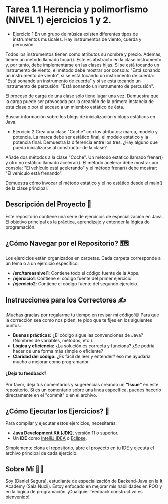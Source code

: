 # Tarea 1.1 Herencia y polimorfismo (NIVEL 1) ejercicios 1 y 2.

- Ejercicio 1
En un grupo de música existen diferentes tipos de instrumentos musicales. Hay instrumentos de viento, cuerda y percusión.

Todos los instrumentos tienen como atributos su nombre y precio. Además, tienen un método llamado tocar(). Éste es abstracto en la clase instrumento y, por tanto, debe implementarse en las clases hijas. Si se está tocando un instrumento de viento, el método debe mostrar por consola: "Está sonando un instrumento de viento", si se está tocando un instrumento de cuerda: "Está sonando un instrumento de cuerda" y si se está tocando un instrumento de percusión: "Está sonando un instrumento de percusión".

El proceso de carga de una clase sólo tiene lugar una vez. Demuestra que la carga puede ser provocada por la creación de la primera instancia de esta clase o por el acceso a un miembro estático de ésta. 

Buscar información sobre los blogs de inicialización y blogs estáticos en Java.


- Ejercicio 2
Crea una clase "Coche" con los atributos: marca, modelo y potencia. La marca debe ser estático final, el modelo estático y la potencia final. Demuestra la diferencia entre los tres. ¿Hay alguno que pueda inicializarse al constructor de la clase?

Añade dos métodos a la clase "Coche". Un método estático llamado frenar() y otro no estático llamado acelerar(). El método acelerar debe mostrar por consola: "El vehículo está acelerando" y el método frenar() debe mostrar: "El vehículo está frenando". 

Demuestra cómo invocar el método estático y el no estático desde el main() de la clase principal.



## Descripción del Proyecto 📜

Este repositorio contiene una serie de ejercicios de especialización en Java. El objetivo principal es la práctica, aprendizaje y entender la lógica de programación.

## ¿Cómo Navegar por el Repositorio? 🗺️

Los ejercicios están organizados en carpetas. Cada carpeta corresponde a un tema o a un ejercicio específico.

* **/src/tareasnivel1**: Contiene todo el código fuente de la Apps.
* **/ejercicio1**: Contiene el código fuente del primer ejercicio.
* **/ejercicio2**: Contiene el código fuente del segundo ejercicio.

## Instrucciones para los Correctores ✍️

¡Muchas gracias por regalarme tu tiempo en revisar mi código!😊 Para que la corrección sea como nos piden, te pido que te fijes en los siguientes puntos:

* **Buenas prácticas:** ¿El código sigue las convenciones de Java? (Nombres de variables, métodos, etc.).
* **Lógica y eficiencia:** ¿La solución es correcta y funciona? ¿Se podría hacer de una forma más simple o eficiente?
* **Claridad del código:** ¿Es fácil de leer y entender? eso me ayudaría mucho a mejorar como programador.

#### **¿Deja tu feedback?**

Por favor, deja tus comentarios y sugerencias creando un **"Issue"** en este repositorio. Si es un comentario sobre una línea específica, puedes hacerlo directamente en el "commit" o en el archivo.

## ¿Cómo Ejecutar los Ejercicios? 🚀

Para compilar y ejecutar estos ejercicios, necesitarás:

* **Java Development Kit (JDK)**, versión 11 o superior.
* Un **IDE** como [IntelliJ IDEA](https://www.jetbrains.com/idea/) o [Eclipse](https://www.eclipse.org/).

Simplemente clona el repositorio, abre el proyecto en tu IDE y ejecuta el archivo principal de cada ejercicio.

## Sobre Mí 👨‍💻

Soy [Daniel Segura], estudiante de especialización de Backend-Java en la It Academy (Sala Nucli). 
Estoy enfocado en mejorar mis habilidades en POO y en la lógica de programación. ¡Cualquier feedback constructivo es bienvenido!
